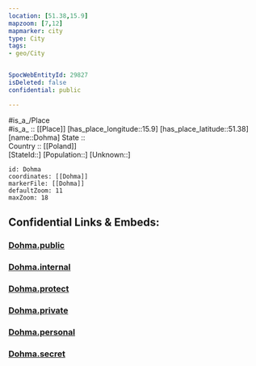 ```yaml
---
location: [51.38,15.9] 
mapzoom: [7,12] 
mapmarker: city 
type: City
tags:
- geo/City


SpocWebEntityId: 29827
isDeleted: false
confidential: public

---
```

#is_a_/Place  
#is_a_ :: [[Place]] 
[has_place_longitude::15.9] 
[has_place_latitude::51.38] 
[name::Dohma] 
State ::  
Country :: [[Poland]]  
[StateId::] 
[Population::] 
[Unknown::] 


```leaflet
id: Dohma
coordinates: [[Dohma]] 
markerFile: [[Dohma]] 
defaultZoom: 11 
maxZoom: 18
```


## Confidential Links & Embeds: 

### [Dohma.public](/_public/\Earth\Continent\Europe\Europe~East\Poland\Provinces~Poland\Lower_Silesian\CityDohma.public.md) 

### [Dohma.internal](/_internal/\Earth\Continent\Europe\Europe~East\Poland\Provinces~Poland\Lower_Silesian\CityDohma.internal.md) 

### [Dohma.protect](/_protect/\Earth\Continent\Europe\Europe~East\Poland\Provinces~Poland\Lower_Silesian\CityDohma.protect.md) 

### [Dohma.private](/_private/\Earth\Continent\Europe\Europe~East\Poland\Provinces~Poland\Lower_Silesian\CityDohma.private.md) 

### [Dohma.personal](/_personal/\Earth\Continent\Europe\Europe~East\Poland\Provinces~Poland\Lower_Silesian\CityDohma.personal.md) 

### [Dohma.secret](/_secret/\Earth\Continent\Europe\Europe~East\Poland\Provinces~Poland\Lower_Silesian\CityDohma.secret.md)

